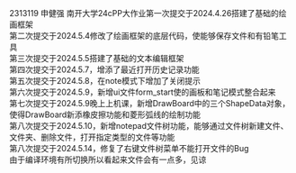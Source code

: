 2313119 申健强 南开大学24cPP大作业第一次提交于2024.4.26搭建了基础的绘画框架<br/>
第二次提交于2024.5.4修改了绘画框架的底层代码，使能够保存文件和有铅笔工具<br/>
第三次提交于2024.5.5搭建了基础的文本编辑框架<br/>
第四次提交于2024.5.7，增添了最近打开历史记录功能<br/>
第五次提交于2024.5.8，在note模式下增加了关闭提示<br/>
第六次提交于2024.5.9，新增ui文件form_start使的画板和笔记模式整合起来<br/>
第七次提交于2024.5.9晚上上机课，新增DrawBoard中的三个ShapeData对象，使得DrawBoard新添橡皮擦功能和菱形弧线的绘制功能<br/>
第八次提交于2024.5.10，新增notepad文件树功能，能够通过文件树新建文件、文件夹、删除文件，打开指定类型的文件等功能<br/>
第八次提交于2024.5.14，修复了右键文件树菜单不能打开文件的Bug<br/>
由于编译环境有所切换所以看起来文件会有一点多，见谅
